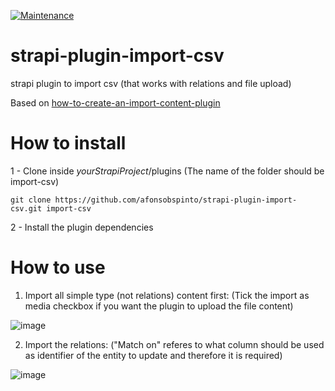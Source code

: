 [![Maintenance](https://img.shields.io/badge/Maintained%3F-no-red.svg)](https://bitbucket.org/lbesson/ansi-colors)


# strapi-plugin-import-csv
strapi plugin to import csv (that works with relations and file upload)

Based on [how-to-create-an-import-content-plugin](https://strapi.io/blog/how-to-create-an-import-content-plugin-part-1-4)


# How to install

1 - Clone inside _yourStrapiProject_/plugins
(The name of the folder should be import-csv)

`git clone https://github.com/afonsobspinto/strapi-plugin-import-csv.git import-csv`

2 - Install the plugin dependencies 

# How to use

1. Import all simple type (not relations) content first:
(Tick the import as media checkbox if you want the plugin to upload the file content)

![image](https://user-images.githubusercontent.com/19196034/123139884-96f35880-d44e-11eb-8249-2c936fe82c66.png)


2. Import the relations:
("Match on" referes to what column should be used as identifier of the entity to update and therefore it is required)

![image](https://user-images.githubusercontent.com/19196034/123140077-cc984180-d44e-11eb-9ad6-0451d47c6279.png)
